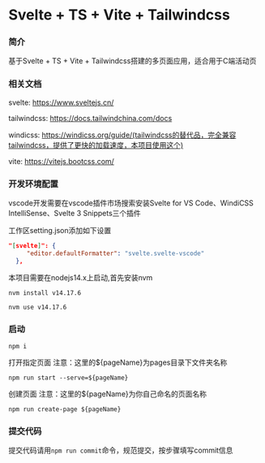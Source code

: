 # Svelte + TS + Vite + Tailwindcss


### 简介

基于Svelte + TS + Vite + Tailwindcss搭建的多页面应用，适合用于C端活动页

### 相关文档

svelte: https://www.sveltejs.cn/

tailwindcss: https://docs.tailwindchina.com/docs

windicss: https://windicss.org/guide/(tailwindcss的替代品，完全兼容tailwindcss，提供了更快的加载速度，本项目使用这个)

vite: https://vitejs.bootcss.com/

### 开发环境配置

vscode开发需要在vscode插件市场搜索安装Svelte for VS Code、WindiCSS IntelliSense、Svelte 3 Snippets三个插件

工作区setting.json添加如下设置

``` json
"[svelte]": {
     "editor.defaultFormatter": "svelte.svelte-vscode"
  },
```

本项目需要在nodejs14.x上启动,首先安装nvm

`nvm install v14.17.6`

`nvm use v14.17.6`

### 启动

`npm i`

打开指定页面 
注意：这里的${pageName}为pages目录下文件夹名称

`npm run start --serve=${pageName}`

创建页面 
注意：这里的${pageName}为你自己命名的页面名称

`npm run create-page ${pageName}`

### 提交代码

提交代码请用`npm run commit`命令，规范提交，按步骤填写commit信息